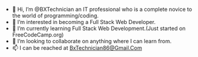 - 👋 Hi, I’m @BXTechnician an IT professional who is a complete novice to the world of programming/coding.  
- 👀 I’m interested in becoming a Full Stack Web Developer.
- 🌱 I’m currently learning Full Stack Web Development.(Just started on FreeCodeCamp.org)
- 💞️ I’m looking to collaborate on anything where I can learn from.
- 📫 I can be reached at BxTechnician86@Gmail.Com 

<!---
BXTechnician/BXTechnician is a ✨ special ✨ repository because its `README.md` (this file) appears on your GitHub profile.
You can click the Preview link to take a look at your changes.
--->
